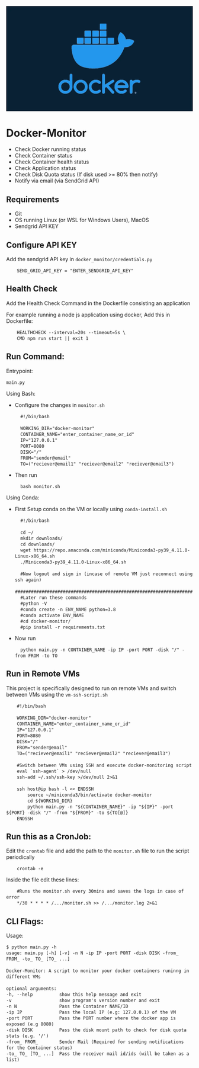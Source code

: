 <img src="https://github.com/deepraj1729/Docker-Monitor/blob/main/media/docker.png" class="img-responsive" alt="">

# Docker-Monitor
- Check Docker running status
- Check Container status
- Check Container health status
- Check Application status
- Check Disk Quota status (If disk used >= 80% then notify)
- Notify via email (via SendGrid API)

## Requirements
- Git
- OS running Linux (or WSL for Windows Users), MacOS
- Sendgrid API KEY

## Configure API KEY
Add the sendgrid API key in `docker_monitor/credentials.py`
        
        SEND_GRID_API_KEY = "ENTER_SENDGRID_API_KEY"
        

## Health Check
Add the Health Check Command in the Dockerfile consisting an application

For example running a node js application using docker,
Add this in Dockerfile:

        HEALTHCHECK --interval=20s --timeout=5s \
        CMD npm run start || exit 1

## Run Command:
Entrypoint: 
    
    main.py
    
    
Using Bash:

- Configure the changes in `monitor.sh`
        
        #!/bin/bash

        WORKING_DIR="docker-monitor"
        CONTAINER_NAME="enter_container_name_or_id"
        IP="127.0.0.1"
        PORT=8080
        DISK="/"
        FROM="sender@email"
        TO=("reciever@email1" "reciever@email2" "reciever@email3")

- Then run
    
        bash monitor.sh
    
Using Conda:
- First Setup conda on the VM or locally using `conda-install.sh`
        
        #!/bin/bash

        cd ~/
        mkdir downloads/
        cd downloads/
        wget https://repo.anaconda.com/miniconda/Miniconda3-py39_4.11.0-Linux-x86_64.sh
        ./Miniconda3-py39_4.11.0-Linux-x86_64.sh

        #Now logout and sign in (incase of remote VM just reconnect using ssh again)
        ############################################################################
        #Later run these commands
        #python -V
        #conda create -n ENV_NAME python=3.8
        #conda activate ENV_NAME
        #cd docker-monitor/
        #pip install -r requirements.txt
        
        
- Now run 
        
        python main.py -n CONTAINER_NAME -ip IP -port PORT -disk "/" -from FROM -to TO

## Run in Remote VMs
This project is specifically designed to run on remote VMs and switch between VMs
using the `vm-ssh-script.sh`

        #!/bin/bash

        WORKING_DIR="docker-monitor"
        CONTAINER_NAME="enter_container_name_or_id"
        IP="127.0.0.1"
        PORT=8080
        DISK="/"
        FROM="sender@email"
        TO=("reciever@email1" "reciever@email2" "reciever@email3")

        #Switch between VMs using SSH and execute docker-monitoring script
        eval `ssh-agent` > /dev/null
        ssh-add ~/.ssh/ssh-key >/dev/null 2>&1

        ssh host@ip bash -l << ENDSSH
            source ~/miniconda3/bin/activate docker-monitor
            cd ${WORKING_DIR}
            python main.py -n "${CONTAINER_NAME}" -ip "${IP}" -port ${PORT} -disk "/" -from "${FROM}" -to ${TO[@]}
        ENDSSH

## Run this as a CronJob:
Edit the `crontab` file and add the path to the `monitor.sh` file to run the script periodically
        
        crontab -e

Inside the file edit these lines:

        #Runs the monitor.sh every 30mins and saves the logs in case of error
        */30 * * * * /.../monitor.sh >> /.../monitor.log 2>&1
        
        
## CLI Flags:
Usage:

    $ python main.py -h
    usage: main.py [-h] [-v] -n N -ip IP -port PORT -disk DISK -from_ FROM_ -to_ TO_ [TO_ ...]

    Docker-Monitor: A script to monitor your docker containers runinng in different VMs

    optional arguments:
    -h, --help          show this help message and exit
    -v                  show program's version number and exit
    -n N                Pass the Container NAME/ID
    -ip IP              Pass the local IP (e.g: 127.0.0.1) of the VM
    -port PORT          Pass the PORT number where the docker app is exposed (e.g 8080)
    -disk DISK          Pass the disk mount path to check for disk quota stats (e.g. '/')
    -from_ FROM_        Sender Mail (Required for sending notifications for the Container status)
    -to_ TO_ [TO_ ...]  Pass the receiver mail id/ids (will be taken as a list)

